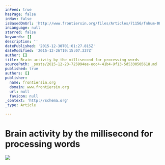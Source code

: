 ```yaml
---
inFeed: true
hasPage: false
inNav: false
isBasedOnUrl: 'http://www.frontiersin.org/files/Articles/71156/fnhum-08-00082-HTML/image_m/fnhum-08-00082-g001.jpg'
inLanguage: null
starred: false
keywords: []
description: ''
datePublished: '2015-12-30T01:01:27.815Z'
dateModified: '2015-12-26T19:15:07.337Z'
author: []
title: Brain activity by the millisecond for processing words
sourcePath: _posts/2015-12-23-725994ee-ecc4-41b4-9f13-5d5330505618.md
published: true
authors: []
publisher:
  name: frontiersin.org
  domain: www.frontiersin.org
  url: null
  favicon: null
_context: 'http://schema.org'
_type: Article

---
```

# Brain activity by the millisecond for processing words
![](http://www.frontiersin.org/files/Articles/71156/fnhum-08-00082-HTML/image_m/fnhum-08-00082-g001.jpg)